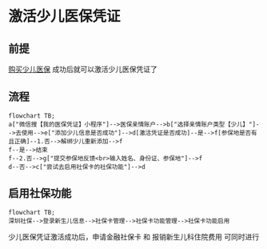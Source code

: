 # 激活少儿医保凭证

## 前提

 [购买少儿医保](购买少儿医保.md) 成功后就可以激活少儿医保凭证了

## 流程

```mermaid
flowchart TB;
a["微信搜【我的医保凭证】小程序"]-->医保亲情账户-->b["选择亲情账户类型【少儿】"]-->去使用-->e["添加少儿信息是否成功"]-->d[激活凭证是否成功]--是-->f[参保地是否有且正确]--1.否-->解绑少儿重新添加-->f
f--是-->结束
f--2.否-->g["提交参保地反馈<br>输入姓名、身份证、参保地"]-->f
d--否-->c["尝试去启用社保卡的社保功能"]-->d
```

## 启用社保功能

```mermaid
flowchart TB;
深圳社保-->登录新生儿信息-->社保卡管理-->社保卡功能管理-->社保卡功能启用
```



少儿医保凭证激活成功后，申请金融社保卡 和 报销新生儿科住院费用 可同时进行